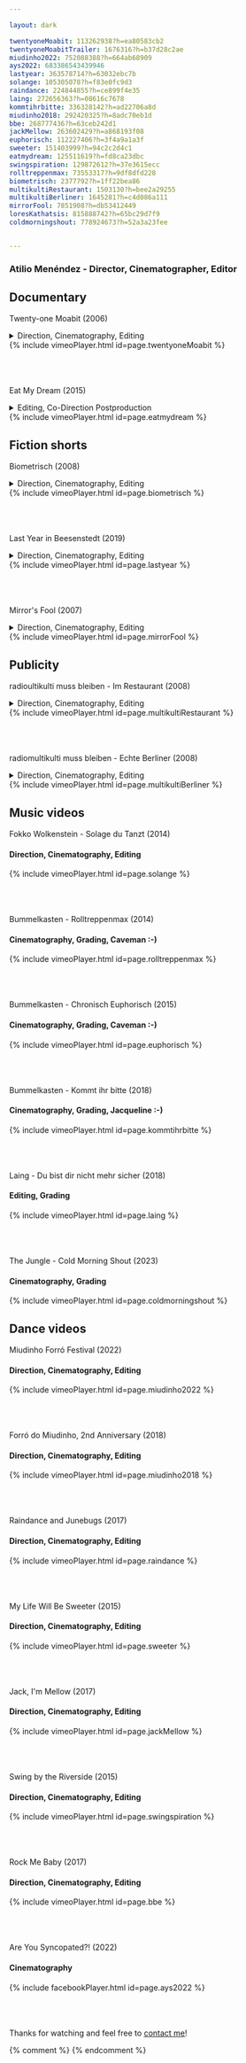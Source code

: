 ```yaml
---

layout: dark

twentyoneMoabit: 113262938?h=ea80583cb2
twentyoneMoabitTrailer: 1676316?h=b37d28c2ae
miudinho2022: 752088388?h=664ab68909
ays2022: 683386543439946
lastyear: 363578714?h=63032ebc7b
solange: 105305078?h=f83e0fc9d3
raindance: 224844855?h=ce899f4e35
laing: 272656363?h=08616c7678
kommtihrbitte: 336328142?h=ad22706a8d
miudinho2018: 292420325?h=8adc70eb1d
bbe: 268777436?h=63ceb242d1
jackMellow: 263602429?h=a868193f08
euphorisch: 112227406?h=3f4a9a1a3f
sweeter: 151403999?h=94c2c2d4c1
eatmydream: 125511619?h=fd8ca23dbc
swingspiration: 129872612?h=37e3615ecc
rolltreppenmax: 73553317?h=9df8dfd228
biometrisch: 2377792?h=1ff22bea86
multikultiRestaurant: 1503130?h=bee2a29255
multikultiBerliner: 1645281?h=c4d086a111
mirrorFool: 7851908?h=db53412449
loresKathatsis: 815888742?h=65bc29d7f9
coldmorningshout: 778924673?h=52a3a23fee


---
```


### Atilio Menéndez - Director, Cinematographer, Editor

## Documentary

Twenty-one Moabit (2006) 
<details>
  <summary class="unselectable" style="display:list-item">Direction, Cinematography, Editing</summary>
  <p>
Dokumentarfilm über ein Theaterprojekt mit Jugendlichen aus Moabit, ein Stadtteil Berlins der als „Hort der Kriminalität“ gilt. Der Sozialarbeiter Ahmed Shah bietet den Jugendlichen die Möglichkeit an, ein Theaterstück mit Themen zu entwickeln, die ihnen nahe sind: Islamophobie, Antisemitismus, der Nahostkonflikt und die Suche nach einem Ort, wo man hingehört und anerkannt ist. Dabei lernen sie die Holocaustüberlebende und Menschenrechtsaktivistin Hedy Epstein kennen. Der Film zeigt den keineswegs glatt verlaufenden Prozess bis zur erfolgreichen Aufführung des Stücks.<br><br> 

During the course of a year, this feature-length documentary follows a theatre project with teenagers in Moabit, a disadvantaged neighborhood of Berlin. Street worker Ahmed Shah offers these teenagers the opportunity to work with him on a stage play and to meet the holocaust survivor and human rights activist Hedy Epstein. The topics: anti-semitism and islamophobia. The goal is that the play should perform in front of an audience. Soon a group of street kids transform into an ensemble and start rehearsing, but lack of discipline and all sorts of arguments seem to ruin the projekt. There is only one way to succeed: the kids that are used to fight for themselves on the streets have to fit in and work as a team, no vanity allowed! The director shows how the conflict in the middle east has an impact on the lives of teenagers in Germany, and gives the protagonists the opportunity to be real and authentic. The effect is that the audience gets the feeling to be very close to the characters. A honest and moving documentary!<br><br>

Credits:<br><br>

Direction and Cinematography: Atilio Menéndez.<br>
Script and Editing: Atilio Menéndez and Frank Gerhardt.<br>
Secondary Photography: Véronique Ansorge.<br> 
Grading: Atilio Menéndez and Elsa Lidola.<br>
Music: Les Haferflocken Swingers.<br> 
Theatre project direction: Ahmed Shah.<br><br>

  </p>
</details>
{% include vimeoPlayer.html id=page.twentyoneMoabit %}

<br><br><br>
Eat My Dream (2015) 
<details>
  <summary class="unselectable" style="display:list-item">Editing, Co-Direction Postproduction</summary>
  <p>
    Poetic experimental documentary offering an unsual view of a fish processing plant in Norway. 
    Composed entirely of still images, no filmed footage was used. 
    <br><br>
    Credits:
    <br><br>
    Direction and cinematography: Jessica Dürwald.<br> 
    Editing, co-direction during postproduction: Atilio Menéndez.<br>
    Music: Carlos St. Ana.<br> 
    Camera assistant: Fiona Misgeld.<br>
    Audio mixing: Gregor Bonse.<br>
    Project support: Prof. Christina Schindler.<br>
    Line producer: Anya Grünewald.<br>
    Production Supervisor: Uli Kunz.<br>
    Produced by Filmuniversität „Konrad Wolf“ Potsdam Babelsberg. 
    <br><br>
    Awards:
    <br><br>
    Deutsche Film- und Medienbewertung, Prädikat Besonders Wertvoll.<br>Deutscher Kamerapreis, Nachwuchs 2016.<br>Goldener Reiter der Jugendjury, 27. Filmfest Dresden 2015.<br>Best Experimental, Tehran International Short Film Festival 2015. 
    <br><br>
    Festivals:
    <br>
    <br>Filmfestival Warschau 2016 (Polen)
    <br>FICG – Guadalajara Film Festival 2017 ( Mexiko)
    <br>KINO! New York 2017 (USA)
    <br>GUCE – Guanajuato Cine Europeo (Mexiko)
    <br>Festival Cinéma Jeune Public
    <br>Internationales Filmfest Braunschweig
    <br>international animation student showcase
    <br>International Film Festival MOLODIST
    <br>Cambridge Film Festival/ NEXT GENERATION SHORT TIGER 2016
    <br>Golden Tree Festival
    <br>Festival of German Films / Bueons Aires
    <br>International animation student showcase/ Valencia
    <br>Festival of German Films / NEXT GENERATION SHORT TIGER/ Cambridge
    <br>Green Screen Internationales Naturfilmfestival
    <br>FESA – Festival für europäische Studenten-Animationsfilme / Sonderprogramm
    <br>Wilde Möhre Festival / Festival-Kino zum Thema “futur II“
    <br>OpenEyes Filmfest / Dokumentarfilmblock
    <br>FEST New Directors New Filmfestival –  In Competition
    <br>Huesca International Film Festival – In Competition
    <br>Cinemambiente – Environmental Film Festival -Panorama Short Films
    <br>Festival de Cannes – Next Generation Rolle 2016
    <br>European Media Art Festival / EMAF INIT (Media Campus)
    <br>Sehsüchte – In Competition
    <br>Landshuter Kurzfilmfestival –In Competition
    <br>Kinofilm – Manchester International Short Film & Animation Festival
    <br>Poitiers Film Festival / Fokus Filmuniversität Babelsberg
    <br>Teheran Kurzfilmfestival – In Competition
    <br>Filmfestival Münster –  In Competition
    <br>Lubuskie Film Summer – In Competition
    <br>Deutsch-Französisches Kurzfilmrendezvous ARTE
    <br>Flensburger Kurzfilmtage –  In Competition
    <br>Filmfest Dresden – In Competition
  </p>
</details>
{% include vimeoPlayer.html id=page.eatmydream %}



## Fiction shorts

Biometrisch (2008)
<details>
  <summary class="unselectable" style="display:list-item">Direction, Cinematography, Editing</summary>
  <p>
    Starring Ahmed Shah and Sinan Hancili. Script by Ahmed Shah. Editing by Atilio Menéndez and Kay Möpert.
    <br><br>
    Winner of the second place at the competition "Nice to Meet You - Kulturelle Kollisionen in 100 Sekunden."
  </p>
</details>
{% include vimeoPlayer.html id=page.biometrisch %}

<br><br><br>
Last Year in Beesenstedt (2019)
<details>
  <summary class="unselectable" style="display:list-item">Direction, Cinematography, Editing</summary>
  <p>
    A tribute to Alain Resnai's "Last Year in Marienbad."
    Filmed during the Balboa and Swing Castle Camps in Schloß Beesenstedt, Germany, between 2015 and 2018.
    Music composed by Frédéric Chopin and performed by Wladimir Elesin.
  </p>
</details>
{% include vimeoPlayer.html id=page.lastyear %}

<br><br><br>
Mirror's Fool (2007) 
<details>
  <summary class="unselectable" style="display:list-item">Direction, Cinematography, Editing</summary>
  <p>
A surreal short film starring Les Haferflocken Swingers and friends. Filmed at an abandoned mill and produced with no budget whatsoever. The script was written collaboratively and all props improvised from the many fascinating objects which our kind host Komet Bernhard had collected over the years. Most scenes were filmed using a home-made 70mm depth-of-field adapter.
  </p>
</details>
{% include vimeoPlayer.html id=page.mirrorFool %}

<!--<br><br><br>-->
<!--Lores Kathatsis (2009) -->
<!--#### Editing-->
<!--{% include vimeoPlayer.html id=page.loresKathatsis %}-->



## Publicity

radioultikulti muss bleiben - Im Restaurant (2008) 
<details>
  <summary class="unselectable" style="display:list-item">Direction, Cinematography, Editing</summary>
  <p>
Starring Stefan Stern.
Musik by GeneticDruGs, Les Haferflocken Swingers and Bodo Pasternak.
Editing by Atilio Menéndez and Georg Losch.
<br><br>
A spot shown in several cinemas in Berlin against the closing of the radio station "radiomultikulti". Filmed using a home-made 70mm depth-of-field adapter.
  </p>
</details>
{% include vimeoPlayer.html id=page.multikultiRestaurant %}

<br><br><br>
radiomultikulti muss bleiben - Echte Berliner (2008) 
<details>
  <summary class="unselectable" style="display:list-item">Direction, Cinematography, Editing</summary>
  <p>
Editing by Atilio Menéndez and Georg Losch.
Musik by Ain’t No Pfand Bandidos.
<br><br>
A spot shown in several cinemas in Berlin against the closing of the radio station "radiomultikulti". Filmed using a home-made 70mm depth-of-field adapter
  </p>
</details>
{% include vimeoPlayer.html id=page.multikultiBerliner %}



## Music videos

Fokko Wolkenstein - Solage du Tanzt (2014)
#### Direction, Cinematography, Editing
{% include vimeoPlayer.html id=page.solange %}

<br><br><br>
Bummelkasten - Rolltreppenmax (2014) 
#### Cinematography, Grading, Caveman :-)
{% include vimeoPlayer.html id=page.rolltreppenmax %}

<br><br><br>
Bummelkasten - Chronisch Euphorisch (2015) 
#### Cinematography, Grading, Caveman :-)
{% include vimeoPlayer.html id=page.euphorisch %}

<br><br><br>
Bummelkasten - Kommt ihr bitte (2018)
#### Cinematography, Grading, Jacqueline :-)
{% include vimeoPlayer.html id=page.kommtihrbitte %}

<br><br><br>
Laing - Du bist dir nicht mehr sicher (2018)
#### Editing, Grading
{% include vimeoPlayer.html id=page.laing %}

<br><br><br>
The Jungle - Cold Morning Shout (2023)
#### Cinematography, Grading
{% include vimeoPlayer.html id=page.coldmorningshout %}


## Dance videos

Miudinho Forró Festival (2022) 
#### Direction, Cinematography, Editing
{% include vimeoPlayer.html id=page.miudinho2022 %}

<br><br><br>
Forró do Miudinho, 2nd Anniversary (2018) 
#### Direction, Cinematography, Editing
{% include vimeoPlayer.html id=page.miudinho2018 %}

<br><br><br>
Raindance and Junebugs (2017)
#### Direction, Cinematography, Editing
{% include vimeoPlayer.html id=page.raindance %}

<br><br><br>
My Life Will Be Sweeter (2015) 
#### Direction, Cinematography, Editing
{% include vimeoPlayer.html id=page.sweeter %}

<br><br><br>
Jack, I'm Mellow (2017) 
#### Direction, Cinematography, Editing
{% include vimeoPlayer.html id=page.jackMellow %}

<br><br><br>
Swing by the Riverside (2015) 
#### Direction, Cinematography, Editing
{% include vimeoPlayer.html id=page.swingspiration %}

<br><br><br>
Rock Me Baby (2017) 
#### Direction, Cinematography, Editing
{% include vimeoPlayer.html id=page.bbe %}

<br><br><br>
Are You Syncopated?! (2022)
#### Cinematography
{% include facebookPlayer.html id=page.ays2022 %}



<br><br><br>
Thanks for watching and feel free to [<u>contact me</u>](mailto:videos@unexpectedinventions.com)!

{% comment %}
{% endcomment %}

